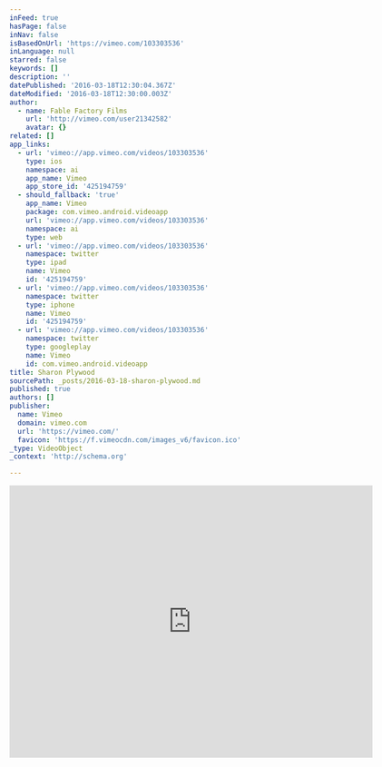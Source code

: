 ```yaml
---
inFeed: true
hasPage: false
inNav: false
isBasedOnUrl: 'https://vimeo.com/103303536'
inLanguage: null
starred: false
keywords: []
description: ''
datePublished: '2016-03-18T12:30:04.367Z'
dateModified: '2016-03-18T12:30:00.003Z'
author:
  - name: Fable Factory Films
    url: 'http://vimeo.com/user21342582'
    avatar: {}
related: []
app_links:
  - url: 'vimeo://app.vimeo.com/videos/103303536'
    type: ios
    namespace: ai
    app_name: Vimeo
    app_store_id: '425194759'
  - should_fallback: 'true'
    app_name: Vimeo
    package: com.vimeo.android.videoapp
    url: 'vimeo://app.vimeo.com/videos/103303536'
    namespace: ai
    type: web
  - url: 'vimeo://app.vimeo.com/videos/103303536'
    namespace: twitter
    type: ipad
    name: Vimeo
    id: '425194759'
  - url: 'vimeo://app.vimeo.com/videos/103303536'
    namespace: twitter
    type: iphone
    name: Vimeo
    id: '425194759'
  - url: 'vimeo://app.vimeo.com/videos/103303536'
    namespace: twitter
    type: googleplay
    name: Vimeo
    id: com.vimeo.android.videoapp
title: Sharon Plywood
sourcePath: _posts/2016-03-18-sharon-plywood.md
published: true
authors: []
publisher:
  name: Vimeo
  domain: vimeo.com
  url: 'https://vimeo.com/'
  favicon: 'https://f.vimeocdn.com/images_v6/favicon.ico'
_type: VideoObject
_context: 'http://schema.org'

---
```

<iframe src="https://cdn.embedly.com/widgets/media.html?src=https%3A%2F%2Fplayer.vimeo.com%2Fvideo%2F103303536&amp;url=https%3A%2F%2Fvimeo.com%2F103303536&amp;image=http%3A%2F%2Fi.vimeocdn.com%2Fvideo%2F485503685_640.jpg&amp;key=b7d04c9b404c499eba89ee7072e1c4f7&amp;type=text%2Fhtml&amp;schema=vimeo" width="640" height="480" scrolling="no" frameborder="0" allowfullscreen="allowfullscreen" style=""></iframe>